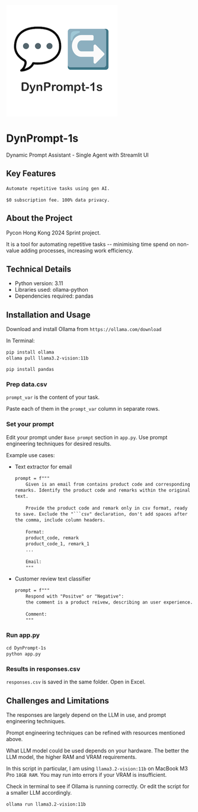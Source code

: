 ![image description](image/logo.png)

# DynPrompt-1s

Dynamic Prompt Assistant - Single Agent with Streamlit UI 

## Key Features

``Automate repetitive tasks using gen AI.``

``$0 subscription fee. 100% data privacy.``

## About the Project

Pycon Hong Kong 2024 Sprint project. 

It is a tool for automating repetitive tasks -- minimising time spend on non-value adding processes, increasing work efficiency. 

## Technical Details

- Python version: 3.11
- Libraries used: ollama-python
- Dependencies required: pandas 

## Installation and Usage

Download and install Ollama from ``https://ollama.com/download`` 

In Terminal: 

```
pip install ollama 
ollama pull llama3.2-vision:11b
```

```
pip install pandas 
```

### Prep data.csv

``prompt_var`` is the content of your task. 

Paste each of them in the ``prompt_var`` column in separate rows. 

### Set your prompt 

Edit your prompt under ``Base prompt`` section in ``app.py``. Use prompt engineering techniques for desired results. 

Example use cases: 

- Text extractor for email
    ```
    prompt = f"""
        Given is an email from contains product code and corresponding remarks. Identify the product code and remarks within the original text. 
        
        Provide the product code and remark only in csv format, ready to save. Exclude the "```csv" declaration, don't add spaces after the comma, include column headers.

        Format:
        product_code, remark
        product_code_1, remark_1
        ...
        
        Email:
        """
    ```

- Customer review text classifier 
    ```
    prompt = f"""
        Respond with "Positve" or "Negative": 
        the comment is a product reivew, describing an user experience. 

        Comment:
        """
    ```

### Run app.py

```
cd DynPrompt-1s
python app.py
```

### Results in responses.csv 

``responses.csv`` is saved in the same folder. Open in Excel. 

## Challenges and Limitations

The responses are largely depend on the LLM in use, and prompt engineering techniques. 

Prompt engineering techniques can be refined with resources mentioned above. 

What LLM model could be used depends on your hardware. The better the LLM model, the higher RAM and VRAM requirements. 

In this script in particular, I am using ``llama3.2-vision:11b`` on MacBook M3 Pro ``18GB RAM``. You may run into errors if your VRAM is insufficient. 

Check in terminal to see if Ollama is running correctly. Or edit the script for a smaller LLM accordingly. 

```
ollama run llama3.2-vision:11b
```
